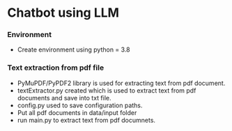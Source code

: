 # Chatbot using LLM

### Environment
- Create environment using python = 3.8

### Text extraction from pdf file
- PyMuPDF/PyPDF2 library is used for extracting text from pdf document.
- textExtractor.py created which is used to extract text from pdf documents and save into txt file.
- config.py used to save configuration paths.
- Put all pdf documents in data/input folder
- run main.py to extract text from pdf documnets.